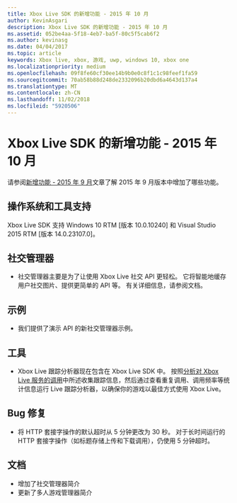 ```yaml
---
title: Xbox Live SDK 的新增功能 - 2015 年 10 月
author: KevinAsgari
description: Xbox Live SDK 的新增功能 - 2015 年 10 月
ms.assetid: 052be4aa-5f18-4eb7-ba5f-80c5f5cab6f2
ms.author: kevinasg
ms.date: 04/04/2017
ms.topic: article
keywords: Xbox live, xbox, 游戏, uwp, windows 10, xbox one
ms.localizationpriority: medium
ms.openlocfilehash: 09f8fe60cf30ee14b9b0e0c8f1c1c98feef1fa59
ms.sourcegitcommit: 70ab58b88d248de2332096b20dbd6a4643d137a4
ms.translationtype: MT
ms.contentlocale: zh-CN
ms.lasthandoff: 11/02/2018
ms.locfileid: "5920506"
---
```

# <a name="whats-new-for-the-xbox-live-sdk---october-2015"></a>Xbox Live SDK 的新增功能 - 2015 年 10 月

请参阅[新增功能 - 2015 年 9 月](1509-whats-new.md)文章了解 2015 年 9 月版本中增加了哪些功能。


## <a name="os-and-tool-support"></a>操作系统和工具支持
Xbox Live SDK 支持 Windows 10 RTM [版本 10.0.10240] 和 Visual Studio 2015 RTM [版本 14.0.23107.0]。

## <a name="social-manager"></a>社交管理器
* 社交管理器主要是为了让使用 Xbox Live 社交 API 更轻松。  它将智能地缓存用户社交图片、提供更简单的 API 等。  有关详细信息，请参阅文档。

## <a name="samples"></a>示例
* 我们提供了演示 API 的新社交管理器示例。

## <a name="tools"></a>工具
* Xbox Live 跟踪分析器现在包含在 Xbox Live SDK 中。  按照[分析对 Xbox Live 服务的调用](../tools/analyze-service-calls.md)中所述收集跟踪信息，然后通过查看重复调用、调用频率等统计信息运行 Live 跟踪分析器，以确保你的游戏以最佳方式使用 Xbox Live。

## <a name="bug-fixes"></a>Bug 修复
* 将 HTTP 套接字操作的默认超时从 5 分钟更改为 30 秒。  对于长时间运行的 HTTP 套接字操作（如标题存储上传和下载调用），仍使用 5 分钟超时。

## <a name="documentation"></a>文档
* 增加了社交管理器简介
* 更新了多人游戏管理器简介
